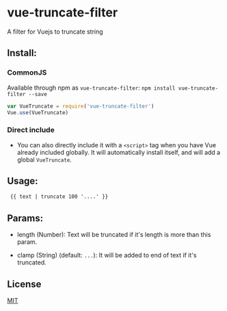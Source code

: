 # vue-truncate-filter

A filter for Vuejs to truncate string

## Install:

### CommonJS

 Available through npm as `vue-truncate-filter`: `npm install vue-truncate-filter --save`

  ``` js
  var VueTruncate = require('vue-truncate-filter')
  Vue.use(VueTruncate)
  ```

### Direct include

 - You can also directly include it with a `<script>` tag when you have Vue already included globally. It will automatically install itself, and will add a global `VueTruncate`.

## Usage:

 ```html
  {{ text | truncate 100 '....' }}
 ```
 
## Params:
- length (Number): Text will be truncated if it's length is more than this param.
  
- clamp (String) (default: `...`): It will be added to end of text if it's truncated.
  
## License

[MIT](http://opensource.org/licenses/MIT)
